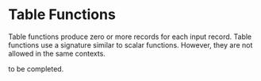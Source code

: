 # Table Functions

Table functions produce zero or more records for each input record. Table functions use a signature similar to scalar functions. However, they are not allowed in the same contexts. 



to be completed.

